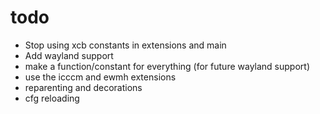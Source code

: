 
# todo

- Stop using xcb constants in extensions and main
- Add wayland support
- make a function/constant for everything (for future wayland support)
- use the icccm and ewmh extensions
- reparenting and decorations
- cfg reloading
